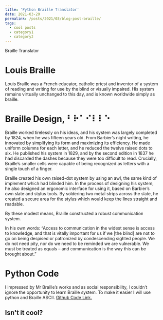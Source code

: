 ```yaml
---
title: 'Python Braille Translator'
date: 2021-03-20
permalink: /posts/2021/03/blog-post-braille/
tags:
  - cool posts
  - category1
  - category2
---
```


Braille Translator

Louis Braille
======
Louis Braille was a French educator, catholic priest and inventor of a system of reading and writing for use by the blind or visually impaired. His system remains virtually unchanged to this day, and is known worldwide simply as braille.

Braille Design, ⠃⠗⠁⠊⠇⠇⠑
======
Braille worked tirelessly on his ideas, and his system was largely completed by 1824, when he was fifteen years old. From Barbier’s night writing, he innovated by simplifying its form and maximizing its efficiency. He made uniform columns for each letter, and he reduced the twelve raised dots to six. He published his system in 1829, and by the second edition in 1837 he had discarded the dashes because they were too difficult to read. Crucially, Braille’s smaller cells were capable of being recognized as letters with a single touch of a finger.

Braille created his own raised-dot system by using an awl, the same kind of implement which had blinded him. In the process of designing his system, he also designed an ergonomic interface for using it, based on Barbier’s own slate and stylus tools. By soldering two metal strips across the slate, he created a secure area for the stylus which would keep the lines straight and readable.

By these modest means, Braille constructed a robust communication system.

In his own words: “Access to communication in the widest sense is access to knowledge, and that is vitally important for us if we [the blind] are not to go on being despised or patronized by condescending sighted people. We do not need pity, nor do we need to be reminded we are vulnerable. We must be treated as equals – and communication is the way this can be brought about.”

Python Code
======
I impressed by Mr Braille’s works and as social responsibility, I couldn’t ignore the opportunity to learn Braille system. To make it easier I will use python and Braille ASCII.
<a href="https://github.com/bakhshiali/Braille">Github Code Link.</a>

Isn't it cool?
------
